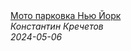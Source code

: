 <!--2024-05-06 03:12:40-->
<div class="yb">
  <a class="nodecor" href="/posts.html?rabota/moto_parkovka_nju_jork">
    <img class="preview" data-videoid="1IxqzsUroi8" src="https://i2.ytimg.com/vi/1IxqzsUroi8/hqdefault.jpg" align="middle" alt="">
  </a>
  <div class="inlbl text">
    <a class="nodecor" href="/posts.html?rabota/moto_parkovka_nju_jork">Мото парковка Нью Йорк</a><br>
    <i class="smaller2">Константин Кречетов</i><br>
    <i class="smaller3">2024-05-06</i>
  </div>
</div>
